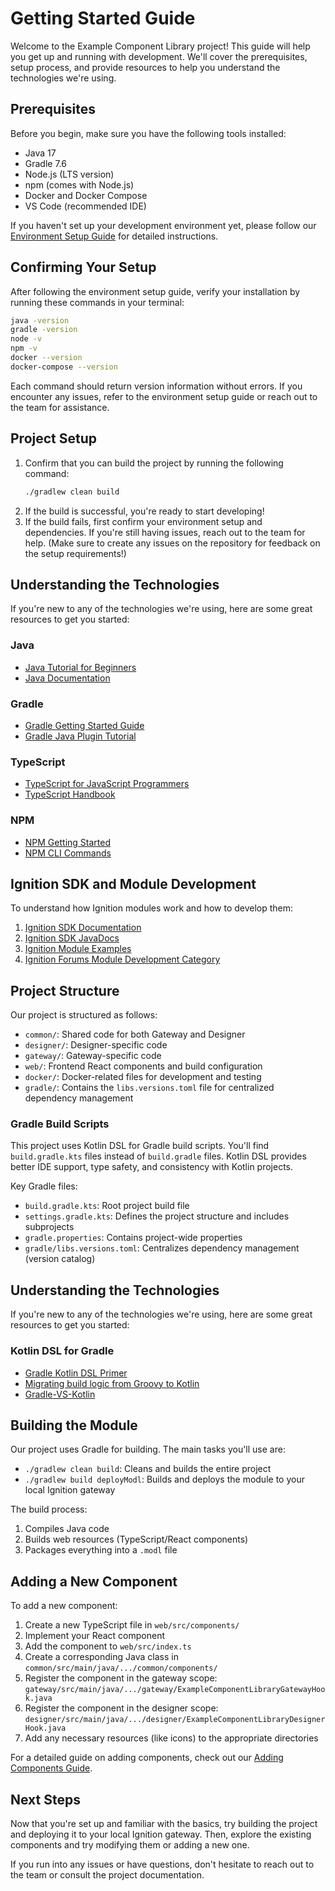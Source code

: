 # Getting Started Guide

Welcome to the Example Component Library project! This guide will help you get up and running with development. We'll cover the prerequisites, setup process, and provide resources to help you understand the technologies we're using.

## Prerequisites

Before you begin, make sure you have the following tools installed:

- Java 17
- Gradle 7.6
- Node.js (LTS version)
- npm (comes with Node.js)
- Docker and Docker Compose
- VS Code (recommended IDE)

If you haven't set up your development environment yet, please follow our [Environment Setup Guide](environment-setup.md) for detailed instructions.

## Confirming Your Setup

After following the environment setup guide, verify your installation by running these commands in your terminal:

```bash
java -version
gradle -version
node -v
npm -v
docker --version
docker-compose --version
```

Each command should return version information without errors. If you encounter any issues, refer to the environment setup guide or reach out to the team for assistance.

## Project Setup

1. Confirm that you can build the project by running the following command:
   ```bash
   ./gradlew clean build
   ```
2. If the build is successful, you're ready to start developing!
3. If the build fails, first confirm your environment setup and dependencies. If you're still having issues, reach out to the team for help. (Make sure to create any issues on the repository for feedback on the setup requirements!)

## Understanding the Technologies

If you're new to any of the technologies we're using, here are some great resources to get you started:

### Java
- [Java Tutorial for Beginners](https://www.programiz.com/java-programming)
- [Java Documentation](https://docs.oracle.com/en/java/)

### Gradle
- [Gradle Getting Started Guide](https://docs.gradle.org/current/userguide/getting_started.html)
- [Gradle Java Plugin Tutorial](https://docs.gradle.org/current/userguide/building_java_projects.html)

### TypeScript
- [TypeScript for JavaScript Programmers](https://www.typescriptlang.org/docs/handbook/typescript-in-5-minutes.html)
- [TypeScript Handbook](https://www.typescriptlang.org/docs/handbook/intro.html)

### NPM
- [NPM Getting Started](https://docs.npmjs.com/getting-started)
- [NPM CLI Commands](https://docs.npmjs.com/cli/v7/commands)

## Ignition SDK and Module Development

To understand how Ignition modules work and how to develop them:

1. [Ignition SDK Documentation](https://www.sdk-docs.inductiveautomation.com/docs/intro/)
2. [Ignition SDK JavaDocs](https://github.com/inductiveautomation/ignition-sdk-examples/wiki/Javadocs-&-Notable-API-Changes)
3. [Ignition Module Examples](https://github.com/inductiveautomation/ignition-sdk-examples)
4. [Ignition Forums Module Development Category](https://forum.inductiveautomation.com/c/module-development/7)

## Project Structure

Our project is structured as follows:

- `common/`: Shared code for both Gateway and Designer
- `designer/`: Designer-specific code
- `gateway/`: Gateway-specific code
- `web/`: Frontend React components and build configuration
- `docker/`: Docker-related files for development and testing
- `gradle/`: Contains the `libs.versions.toml` file for centralized dependency management

### Gradle Build Scripts

This project uses Kotlin DSL for Gradle build scripts. You'll find `build.gradle.kts` files instead of `build.gradle` files. Kotlin DSL provides better IDE support, type safety, and consistency with Kotlin projects.

Key Gradle files:
- `build.gradle.kts`: Root project build file
- `settings.gradle.kts`: Defines the project structure and includes subprojects
- `gradle.properties`: Contains project-wide properties
- `gradle/libs.versions.toml`: Centralizes dependency management (version catalog)

## Understanding the Technologies

If you're new to any of the technologies we're using, here are some great resources to get you started:

### Kotlin DSL for Gradle
- [Gradle Kotlin DSL Primer](https://docs.gradle.org/current/userguide/kotlin_dsl.html)
- [Migrating build logic from Groovy to Kotlin](https://docs.gradle.org/current/userguide/migrating_from_groovy_to_kotlin_dsl.html)
- [Gradle-VS-Kotlin](./faq/groovy-vs-kotlin.md)

## Building the Module

Our project uses Gradle for building. The main tasks you'll use are:

- `./gradlew clean build`: Cleans and builds the entire project
- `./gradlew build deployModl`: Builds and deploys the module to your local Ignition gateway

The build process:
1. Compiles Java code
2. Builds web resources (TypeScript/React components)
3. Packages everything into a `.modl` file

## Adding a New Component

To add a new component:

1. Create a new TypeScript file in `web/src/components/`
2. Implement your React component
3. Add the component to `web/src/index.ts`
4. Create a corresponding Java class in `common/src/main/java/.../common/components/`
5. Register the component in the gateway scope: `gateway/src/main/java/.../gateway/ExampleComponentLibraryGatewayHook.java`
6. Register the component in the designer scope: `designer/src/main/java/.../designer/ExampleComponentLibraryDesignerHook.java`
7. Add any necessary resources (like icons) to the appropriate directories

For a detailed guide on adding components, check out our [Adding Components Guide](adding-components.md).

## Next Steps

Now that you're set up and familiar with the basics, try building the project and deploying it to your local Ignition gateway. Then, explore the existing components and try modifying them or adding a new one.

If you run into any issues or have questions, don't hesitate to reach out to the team or consult the project documentation.
